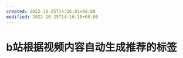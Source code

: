 ```yaml
---
created: 2022-10-25T14:16:01+08:00
modified: 2022-10-25T14:16:18+08:00
---
```


# b站根据视频内容自动生成推荐的标签

